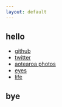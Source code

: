 ```yaml
---
layout: default
---
```


<div>
  <h2>hello</h2>
  <ul>
    <li>
      <a
        href="https://github.com/ikesau"
        target="_blank"
        rel="noopener noreferrer"
        >github</a
      >
    </li>
    <li>
      <a
        href="https://twitter.com/ikesau"
        target="_blank"
        rel="noopener noreferrer"
        >twitter</a
      >
    </li>
    <li><a href="/aotearoa_photos.html">aotearoa photos</a></li>
    <li><a href="/eyes.html">eyes</a></li>
    <li><a href="/life.html"> life </a></li>
  </ul>
  <h2>bye</h2>
</div>
